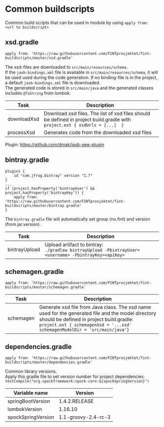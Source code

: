 # Common buildscripts

Common build scripts that can be used in module by using `apply from: <url to buildscript>`

## xsd.gradle

`apply from: 'https://raw.githubusercontent.com/FINTprosjektet/fint-buildscripts/master/xsd.gradle'`  

The xsd-files are downloaded to `src/main/resources/schema`.  
If the `jaxb-bindings.xml` file is available in `src/main/resources/schema`, it will be used used during the code generation. If no binding-file is in the project, a default `jaxb-bindings.xml` file is downloaded.  
The generated code is stored in `src/main/java` and the generated classes includes `@ToString` from lombok.

| Task | Description |
|------|-------------|
| downloadXsd | Download xsd files. The list of xsd files should be defined in project build.gradle with `project.ext { xsdUrls = [...]  }` |
| processXsd | Generates code from the downloaded xsd files |

Plugin: https://github.com/dmak/jaxb-xew-plugin

## bintray.gradle

```
plugins {
    id "com.jfrog.bintray" version "1.7"
}
...
if (project.hasProperty('bintrayUser') && project.hasProperty('bintrayKey')) {
    apply from: 'https://raw.githubusercontent.com/FINTprosjektet/fint-buildscripts/master/bintray.gradle'
}

```

The `bintray.gradle` file will automatically set group (no.fint) and version (from jar.version).

| Task | Description |
|------|-------------|
| bintrayUpload | Upload artifact to bintray:<br>`./gradlew bintrayUpload -PbintrayUser=<username> -PbintrayKey=<apiKey>` |

## schemagen.gradle

`apply from: 'https://raw.githubusercontent.com/FINTprosjektet/fint-buildscripts/master/schemagen.gradle'`

| Task | Description |
|------|-------------|
| schemagen | Generate xsd file from Java class. The xsd name used for the generated file and the model directory should be defined in project build.gradle:<br> `project.ext { schemagenXsd = '...xsd' schemagenModelDir = 'src/main/java'}` |

## dependencies.gradle

`apply from: 'https://raw.githubusercontent.com/FINTprosjektet/fint-buildscripts/master/dependencies.gradle'`

Common library versions.  
Apply this gradle file to set version number for project dependencies:   `testCompile("org.spockframework:spock-core:${spockSpringVersion}")`  

| Variable name | Version |
|---------------|---------|
| springBootVersion | 1.4.2.RELEASE |
| lombokVersion | 1.16.10 |
| spockSpringVersion | 1.1-groovy-2.4-rc-3 |
